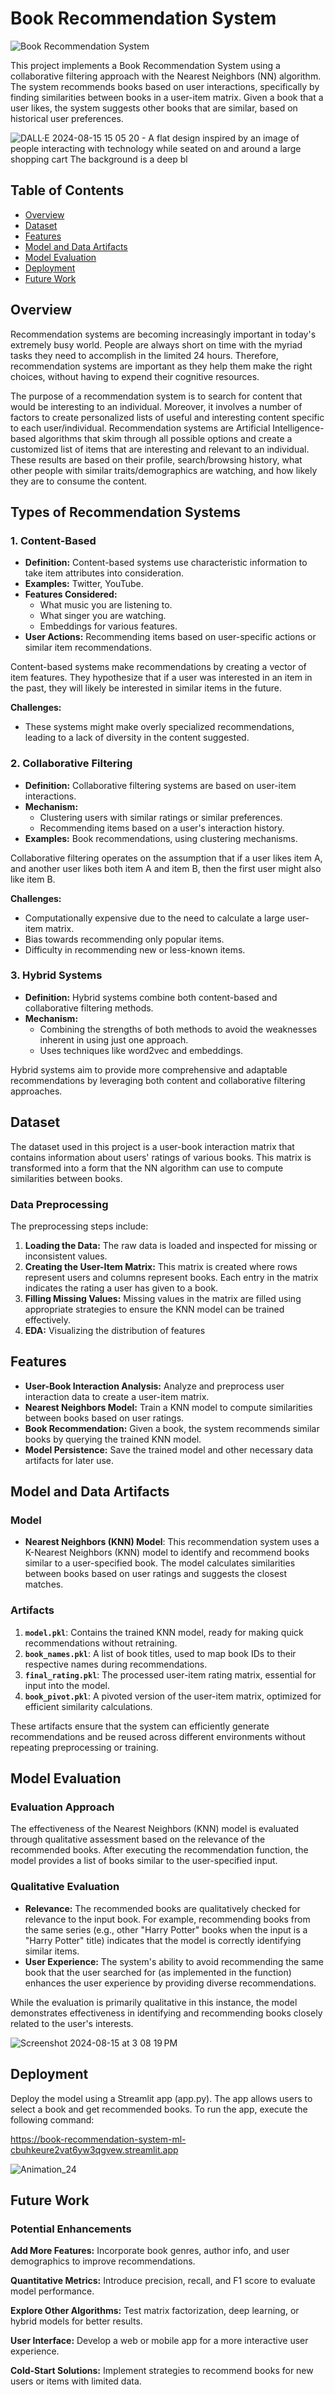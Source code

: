 # Book Recommendation System

![Book Recommendation System](https://img.shields.io/badge/Recommendation%20System-Book-brightgreen)

This project implements a Book Recommendation System using a collaborative filtering approach with the Nearest Neighbors (NN) algorithm. The system recommends books based on user interactions, specifically by finding similarities between books in a user-item matrix. Given a book that a user likes, the system suggests other books that are similar, based on historical user preferences.

![DALL·E 2024-08-15 15 05 20 - A flat design inspired by an image of people interacting with technology while seated on and around a large shopping cart  The background is a deep bl](https://github.com/user-attachments/assets/677e53a9-6f54-40be-b084-ee67c0cd0de6)


## Table of Contents

- [Overview](#overview)
- [Dataset](#dataset)
- [Features](#features)
- [Model and Data Artifacts](#model-and-data-artifacts)
- [Model Evaluation](#model-evaluation)
- [Deployment](#deployment)
- [Future Work](#future-work)



## Overview

Recommendation systems are becoming increasingly important in today's extremely busy world. People are always short on time with the myriad tasks they need to accomplish in the limited 24 hours. Therefore, recommendation systems are important as they help them make the right choices, without having to expend their cognitive resources.

The purpose of a recommendation system is to search for content that would be interesting to an individual. Moreover, it involves a number of factors to create personalized lists of useful and interesting content specific to each user/individual. Recommendation systems are Artificial Intelligence-based algorithms that skim through all possible options and create a customized list of items that are interesting and relevant to an individual. These results are based on their profile, search/browsing history, what other people with similar traits/demographics are watching, and how likely they are to consume the content.



## Types of Recommendation Systems

### 1. Content-Based

- **Definition:** Content-based systems use characteristic information to take item attributes into consideration.
- **Examples:** Twitter, YouTube.
- **Features Considered:** 
  - What music you are listening to.
  - What singer you are watching.
  - Embeddings for various features.
- **User Actions:** Recommending items based on user-specific actions or similar item recommendations.

Content-based systems make recommendations by creating a vector of item features. They hypothesize that if a user was interested in an item in the past, they will likely be interested in similar items in the future.

**Challenges:**
- These systems might make overly specialized recommendations, leading to a lack of diversity in the content suggested.

### 2. Collaborative Filtering

- **Definition:** Collaborative filtering systems are based on user-item interactions.
- **Mechanism:** 
  - Clustering users with similar ratings or similar preferences.
  - Recommending items based on a user's interaction history.
- **Examples:** Book recommendations, using clustering mechanisms.

Collaborative filtering operates on the assumption that if a user likes item A, and another user likes both item A and item B, then the first user might also like item B.

**Challenges:**
- Computationally expensive due to the need to calculate a large user-item matrix.
- Bias towards recommending only popular items.
- Difficulty in recommending new or less-known items.

### 3. Hybrid Systems

- **Definition:** Hybrid systems combine both content-based and collaborative filtering methods.
- **Mechanism:** 
  - Combining the strengths of both methods to avoid the weaknesses inherent in using just one approach.
  - Uses techniques like word2vec and embeddings.

Hybrid systems aim to provide more comprehensive and adaptable recommendations by leveraging both content and collaborative filtering approaches.


## Dataset

The dataset used in this project is a user-book interaction matrix that contains information about users' ratings of various books. This matrix is transformed into a form that the NN algorithm can use to compute similarities between books.

### Data Preprocessing

The preprocessing steps include:

1. **Loading the Data:** The raw data is loaded and inspected for missing or inconsistent values.
2. **Creating the User-Item Matrix:** This matrix is created where rows represent users and columns represent books. Each entry in the matrix indicates the rating a user has given to a book.
3. **Filling Missing Values:** Missing values in the matrix are filled using appropriate strategies to ensure the KNN model can be trained effectively.
4. **EDA:** Visualizing the distribution of features

## Features

- **User-Book Interaction Analysis:** Analyze and preprocess user interaction data to create a user-item matrix.
- **Nearest Neighbors Model:** Train a KNN model to compute similarities between books based on user ratings.
- **Book Recommendation:** Given a book, the system recommends similar books by querying the trained KNN model.
- **Model Persistence:** Save the trained model and other necessary data artifacts for later use.


## Model and Data Artifacts

### Model

- **Nearest Neighbors (KNN) Model**: This recommendation system uses a K-Nearest Neighbors (KNN) model to identify and recommend books similar to a user-specified book. The model calculates similarities between books based on user ratings and suggests the closest matches.

### Artifacts

1. **`model.pkl`**: Contains the trained KNN model, ready for making quick recommendations without retraining.
2. **`book_names.pkl`**: A list of book titles, used to map book IDs to their respective names during recommendations.
3. **`final_rating.pkl`**: The processed user-item rating matrix, essential for input into the model.
4. **`book_pivot.pkl`**: A pivoted version of the user-item matrix, optimized for efficient similarity calculations.

These artifacts ensure that the system can efficiently generate recommendations and be reused across different environments without repeating preprocessing or training.

## Model Evaluation

### Evaluation Approach

The effectiveness of the Nearest Neighbors (KNN) model is evaluated through qualitative assessment based on the relevance of the recommended books. After executing the recommendation function, the model provides a list of books similar to the user-specified input.

### Qualitative Evaluation

- **Relevance:** The recommended books are qualitatively checked for relevance to the input book. For example, recommending books from the same series (e.g., other "Harry Potter" books when the input is a "Harry Potter" title) indicates that the model is correctly identifying similar items.
- **User Experience:** The system's ability to avoid recommending the same book that the user searched for (as implemented in the function) enhances the user experience by providing diverse recommendations.

While the evaluation is primarily qualitative in this instance, the model demonstrates effectiveness in identifying and recommending books closely related to the user's interests. 

![Screenshot 2024-08-15 at 3 08 19 PM](https://github.com/user-attachments/assets/1e2297d9-d12e-4ea2-bc3a-a9da294f2062)

## Deployment
Deploy the model using a Streamlit app (app.py). The app allows users to select a book and get recommended books. To run the app, execute the following command:

https://book-recommendation-system-ml-cbuhkeure2vat6yw3qgvew.streamlit.app

![Animation_24](https://github.com/user-attachments/assets/0bc697cc-1b37-47e3-bfa4-76a0cbf03dd5)

  

## Future Work

### Potential Enhancements

 **Add More Features:** Incorporate book genres, author info, and user demographics to improve recommendations.
  
 **Quantitative Metrics:** Introduce precision, recall, and F1 score to evaluate model performance.

 **Explore Other Algorithms:** Test matrix factorization, deep learning, or hybrid models for better results.

 **User Interface:** Develop a web or mobile app for a more interactive user experience.

 **Cold-Start Solutions:** Implement strategies to recommend books for new users or items with limited data.


